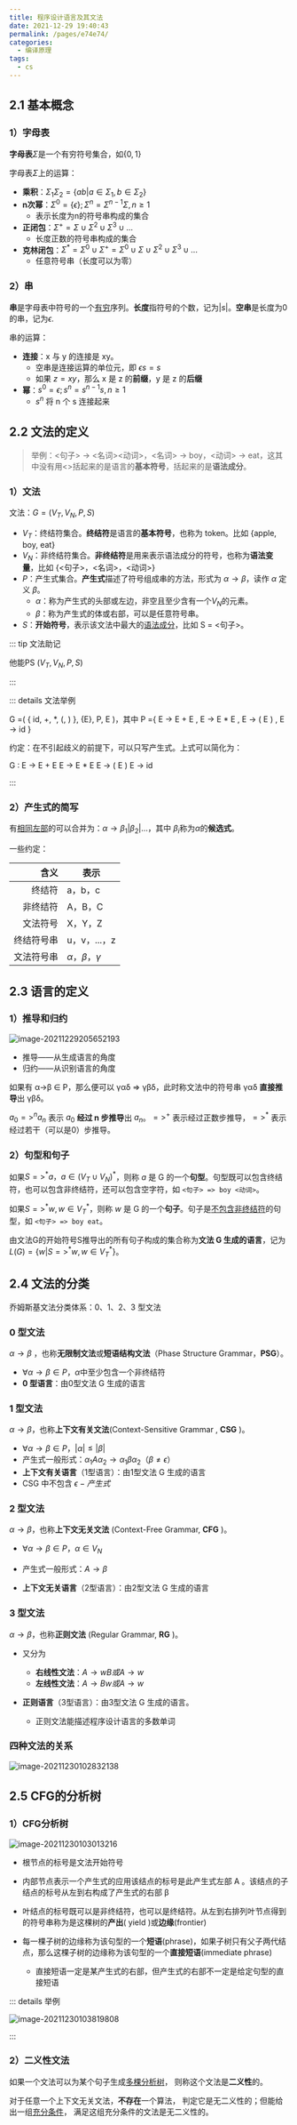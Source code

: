 ```yaml
---
title: 程序设计语言及其文法
date: 2021-12-29 19:40:43
permalink: /pages/e74e74/
categories:
  - 编译原理
tags:
  - cs
---
```

## 2.1 基本概念

### 1）字母表

**字母表**$\Sigma$是一个有穷符号集合，如$\{0, 1\}$

字母表$\Sigma$上的运算：
+ **乘积**：$\Sigma_1 \Sigma_2 = \{ab|a \in \Sigma_1, b \in \Sigma_2 \}$
+ **n次幂**：$\Sigma^0=\{\epsilon\}; \Sigma^n=\Sigma^{n-1}\Sigma, n\ge1$
  + 表示长度为n的符号串构成的集合
+ **正闭包**：$\Sigma^+ = \Sigma \cup \Sigma^2 \cup \Sigma^3 \cup ...$
  + 长度正数的符号串构成的集合
+ **克林闭包**：$\Sigma^* = \Sigma^0 \cup \Sigma^+ = \Sigma^0 \cup \Sigma \cup \Sigma^2 \cup \Sigma^3 \cup ...$
  + 任意符号串（长度可以为零）

### 2）串

**串**是字母表中符号的一个<u>有穷</u>序列。**长度**指符号的个数，记为$|s|$。**空串**是长度为0的串，记为$\epsilon$.

串的运算：
+ **连接**：x 与 y 的连接是 xy。
  + 空串是连接运算的单位元，即 $\epsilon s = s$
  + 如果 $z=xy$，那么 x 是 z 的**前缀**，y 是 z 的**后缀**
+ **幂**：$s^0 = \epsilon; s^n = s^{n-1}s, n\ge1$
  + $s^n$ 将 n 个 s 连接起来

## 2.2 文法的定义

> 举例：<句子> → <名词><动词>，<名词> → boy，<动词> → eat，这其中没有用<>括起来的是语言的**基本符号**，括起来的是**语法成分**。

### 1）**文法**

文法：$G = (V_T, V_N, P, S)$

+ $V_T$：终结符集合。**终结符**是语言的**基本符号**，也称为 token。比如 {apple, boy, eat}
+ $V_N$：非终结符集合。**非终结符**是用来表示语法成分的符号，也称为**语法变量**，比如 {<句子>，<名词>，<动词>}
+ $P$：产生式集合。**产生式**描述了符号组成串的方法，形式为 $\alpha → \beta$，读作 $\alpha$ 定义 $\beta$。
  + $\alpha$：称为产生式的头部或左边，非空且至少含有一个$V_N$的元素。
  + $\beta$：称为产生式的体或右部，可以是任意符号串。
+ $S$：**开始符号**，表示该文法中最大的<u>语法成分</u>，比如 S = <句子>。

::: tip 文法助记

他能PS $(V_T, V_N, P, S)$

:::

::: details 文法举例

G =( { id, +, *, (, ) }, {E}, P, E )，其中 P ={ E → E + E , E → E * E , E → ( E ) , E → id }

约定：在不引起歧义的前提下，可以只写产生式。上式可以简化为：

G : E → E + E E → E * E E → ( E ) E → id

:::

### 2）产生式的简写

有<u>相同左部</u>的可以合并为：$\alpha → \beta_1 | \beta_2 | ...$，其中 $\beta_i$称为$\alpha$的**候选式**。

一些约定：

|       含义 | 表示                    |
| ---------: | ----------------------- |
|     终结符 | a，b，c                 |
|   非终结符 | A，B，C                 |
|   文法符号 | X，Y，Z                 |
| 终结符号串 | u，v，...，z            |
| 文法符号串 | $\alpha，\beta，\gamma$ |

## 2.3 语言的定义

### 1）推导和归约

![image-20211229205652193](https://notebook-img-1304596351.cos.ap-beijing.myqcloud.com/img/image-20211229205652193.png)

+ 推导——从生成语言的角度
+ 归约——从识别语言的角度

如果有 α→β ∈ P，那么便可以 γαδ => γβδ，此时称文法中的符号串 γαδ **直接推导**出 γβδ。

$a_0 =>^n a_n$ 表示 $a_0$ **经过 n 步推导**出 $a_n$。$=>^+$ 表示经过正数步推导，$=>^*$ 表示经过若干（可以是0）步推导。

### 2）句型和句子

如果$S =>^* a，a \in (V_T \cup V_N)^*$，则称 $a$ 是 G 的一个**句型**。句型既可以包含终结符，也可以包含非终结符，还可以包含空字符，如 `<句子> => boy <动词>`。

如果$S =>^* w, w \in {V_T}^*$，则称 $w$ 是 G 的一个**句子**。句子是<u>不包含非终结符</u>的句型，如 `<句子> => boy eat`。

由文法G的开始符号S推导出的所有句子构成的集合称为**文法 G 生成的语言**，记为$L(G) = \{w | S =>^* w,w \in {V_T}^*\}$。

## 2.4 文法的分类

乔姆斯基文法分类体系：0、1、2、3 型文法

### 0 型文法

$\alpha → \beta$ ，也称**无限制文法**或**短语结构文法**（Phase Structure Grammar，**PSG**）。

+ $\forall \alpha \to \beta \in P$，$\alpha$中至少包含一个非终结符
+ **0 型语言**：由0型文法 G 生成的语言

### 1 型文法

$\alpha → \beta$，也称**上下文有关文法**(Context-Sensitive Grammar , **CSG** )。

+ $\forall \alpha \to \beta \in P，|\alpha| \le |\beta|$
+ 产生式一般形式：$\alpha_1 A \alpha_2 \to \alpha_1 \beta \alpha_2（\beta \ne \epsilon）$
+ **上下文有关语言**（1型语言）：由1型文法 G 生成的语言
+ CSG 中不包含 $\epsilon-产生式$

### 2 型文法

$\alpha → \beta$，也称**上下文无关文法** (Context-Free Grammar, **CFG** )。

+ $\forall \alpha \to \beta \in P，\alpha \in V_N$
+ 产生式一般形式：$A \to \beta$

+ **上下文无关语言**（2型语言）：由2型文法 G 生成的语言

### 3 型文法

$\alpha → \beta$，也称**正则文法** (Regular Grammar, **RG** )。

+ 又分为
  + **右线性文法**：$A \to wB 或 A \to w$
  + **左线性文法**：$A \to Bw 或 A \to w$

+ **正则语言**（3型语言）：由3型文法 G 生成的语言。
  + 正则文法能描述程序设计语言的多数单词

### 四种文法的关系

![image-20211230102832138](https://notebook-img-1304596351.cos.ap-beijing.myqcloud.com/img/image-20211230102832138.png)

## 2.5 CFG的分析树

### 1）CFG分析树

![image-20211230103013216](https://notebook-img-1304596351.cos.ap-beijing.myqcloud.com/img/image-20211230103013216.png)

+ 根节点的标号是文法开始符号
+ 内部节点表示一个产生式的应用该结点的标号是此产生式左部 A 。该结点的子结点的标号从左到右构成了产生式的右部 β
+ 叶结点的标号既可以是非终结符，也可以是终结符。从左到右排列叶节点得到的符号串称为是这棵树的**产出**( yield )或**边缘**(frontier)

+ 每一棵子树的边缘称为该句型的一个**短语**(phrase)，如果子树只有父子两代结点，那么这棵子树的边缘称为该句型的一个**直接短语**(immediate phrase) 
  + 直接短语一定是某产生式的右部，但产生式的右部不一定是给定句型的直接短语

::: details 举例

![image-20211230103819808](https://notebook-img-1304596351.cos.ap-beijing.myqcloud.com/img/image-20211230103819808.png)

:::

### 2）二义性文法

如果一个文法可以为某个句子生成<u>多棵分析树</u>， 则称这个文法是**二义性**的。

对于任意一个上下文无关文法，**不存在**一个算法， 判定它是无二义性的；但能给出一组<u>充分条件</u>， 满足这组充分条件的文法是无二义性的。
